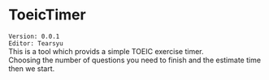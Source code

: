 # ToeicTimer
`Version: 0.0.1`    
`Editor: Tearsyu`    
This is a tool which provids a simple TOEIC exercise timer.   
Choosing the number of questions you need to finish and the estimate time then we start. 
